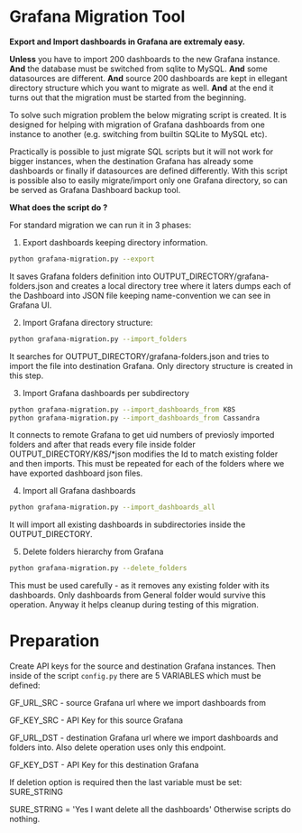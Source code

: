 # Grafana Migration Tool

<b>Export and Import dashboards in Grafana are extremaly easy.</b>

<b>Unless</b> you have to import 200 dashboards to the new Grafana instance. <b>And</b> the database must be switched from sqlite to MySQL. <b>And</b> some datasources are different. <b>And</b> source 200 dashboards are kept in ellegant directory structure which you want to migrate as well.
<b>And</b> at the end it turns out that the migration must be started from the beginning.


To solve such migration problem the below migrating script is created. It is designed for helping with migration of Grafana dashboards from one instance to another (e.g. switching from builtin SQLite to MySQL etc).

Practically is possible to just migrate SQL scripts but it will not work for bigger instances, when the destination Grafana has already some dashboards or finally if datasources are defined differently.
With this script is possible also to easily migrate/import only one Grafana directory, so can be served as Grafana Dashboard backup tool.



<b>What does the script do ?</b>

For standard migration we can run it in 3 phases:
1. Export dashboards keeping directory information.
```sh
python grafana-migration.py --export
```

It saves Grafana folders definition into OUTPUT_DIRECTORY/grafana-folders.json and creates a local directory tree where it laters dumps each of the Dashboard into JSON file keeping name-convention we can see in Grafana UI.

2. Import Grafana directory structure:
```sh
python grafana-migration.py --import_folders
```

It searches for OUTPUT_DIRECTORY/grafana-folders.json and tries to import the file into destination Grafana. Only directory structure is created in this step.

3. Import Grafana dashboards per subdirectory
```sh
python grafana-migration.py --import_dashboards_from K8S
python grafana-migration.py --import_dashboards_from Cassandra
```

It connects to remote Grafana to get uid numbers of previosly imported folders and after that reads every file inside folder OUTPUT_DIRECTORY/K8S/*json modifies the Id to match existing folder and then imports.
This must be repeated for each of the folders where we have exported dashboard json files.

4. Import all Grafana dashboards

```sh
python grafana-migration.py --import_dashboards_all
```

It will import all existing dashboards in subdirectories inside the OUTPUT_DIRECTORY.

5. Delete folders hierarchy from Grafana
```sh
python grafana-migration.py --delete_folders
```
This must be used carefully - as it removes any existing folder with its dashboards. Only dashboards from General folder would survive this operation.
Anyway it helps cleanup during testing of this migration.


# Preparation
Create API keys for the source and destination Grafana instances. Then inside of the script `config.py` there are 5 VARIABLES which must be defined:
<p>GF_URL_SRC - source Grafana url where we import dashboards from</p>
<p>GF_KEY_SRC - API Key for this source Grafana</p>
<p>GF_URL_DST - destination Grafana url where we import dashboards and folders into. Also delete operation uses only this endpoint.</p>
<p>GF_KEY_DST - API Key for this destination Grafana</p>

<p>If deletion option is required then the last variable must be set: SURE_STRING</p>
SURE_STRING = 'Yes I want delete all the dashboards'
Otherwise scripts do nothing.
